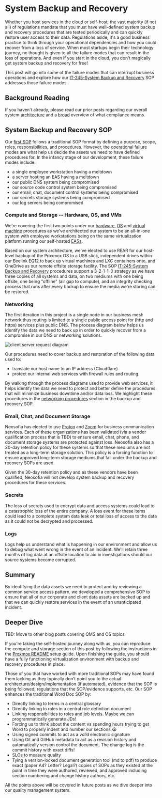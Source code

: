 # System Backup and Recovery

Whether you host services in the cloud or self-host, the vast majority (if not all) of regulations mandate that you must have well-defined system backup and recovery procedures that are tested periodically and can quickly restore user access to their data. Regulations aside, it's a good business practice to think through your operational dependencies and how you could recover from a loss of service. When most startups begin their technology journey, no thought is given to all the failure modes that can result in the loss of operations. And even if you start in the cloud, you don't magically get system backup and recovery for free!

This post will go into some of the failure modes that can interrupt business operations and explore how our [IT-245-System Backup and Recovery](/website/procedures/IT-245-System%20Backup%20and%20Recovery.md) SOP addresses those failure modes.

## Background Reading

If you haven't already, please read our prior posts regarding our overall system [architecture](./0001_definitions_and_system_architecture.md#architecture) and a [broad](./0001_definitions_and_system_architecture.md#compliance-from-30000ft) overview of what compliance means.

## System Backup and Recovery SOP

Our [first SOP](/website/procedures/IT-245-System%20Backup%20and%20Recovery.md) follows a traditional SOP format by defining a purpose, scope, roles, responsibilities, and procedures. However, the operational failure modes are what help us decide the assets we need to have defined procedures for. In the infancy stage of our development, these failure modes include:

* a single employee workstation having a meltdown
* a server hosting an [EAS](/shared/glossary.md#EAS) having a meltdown
* our public DNS system being compromised
* our source code control system being compromised
* our email, chat, document control systems being compromised
* our secrets storage systems being compromised
* our log servers being compromised

### Compute and Storage -- Hardware, OS, and VMs

We're covering the first two points under our [hardware](/website/procedures/IT-245-System%20Backup%20and%20Recovery.md#hardware-procedures), [OS](/website/procedures/IT-245-System%20Backup%20and%20Recovery.md#operating-system-procedures) and [virtual machine](/website/procedures/IT-245-System%20Backup%20and%20Recovery.md#vm-procedures) procedures as we've architected our system to be an all-in-one system with employee workstations being on the same virtualization platform running our self-hosted [EASs](/shared/glossary.md#enterprise-application-software-eas).

Based on our system architecture, we've elected to use REAR for our host-level backup of the Proxmox OS to a USB stick, independent drives within our Beelink EQ12 to back up virtual machines and LXC containers onto, and OneDrive as our remote offsite storage facility. The SOP [IT-245-System Backup and Recovery](/website/procedures/IT-245-System%20Backup%20and%20Recovery.md) procedures support a 3-2-1-1-0 strategy as we have three copies of all systems and data, on two mediums with one being offsite, one being "offline" (air gap to compute), and an integrity checking process that runs after every backup to ensure the media we're storing can be restored.

### Networking

The first iteration in this project is a single node in our business mesh network thus routing is limited to a single public access point for (http and https) services plus public DNS. The process diagram below helps us identify the data we need to back up in order to quickly recover from a compromise in our DNS or networking solutions.

![client server request diagram](/shared/images/client-server-request-process.svg)

Our procedures need to cover backup and restoration of the following data used to:
* translate our host name to an IP address (Cloudflare)
* protect our internal web services with firewall rules and routing

By walking through the process diagrams used to provide web services, it helps identify the data we need to protect and better define the procedures that will minimize business downtime and/or data loss. We highlight these procedures in the [networking procedures](/website/procedures/IT-245-System%20Backup%20and%20Recovery.md#networking-procedures) section in the backup and recovery SOP.

### Email, Chat, and Document Storage

Neosofia has elected to use [Proton](https://proton.me/) and [Zoom](https://www.zoom.com/) for business communication services. Each of these organizations has been validated (via a vendor qualification process that is TBD) to ensure email, chat, phone, and document storage systems are protected against loss. Neosofia also has a 30-day retention policy for these systems so that these mediums are not treated as a long-term storage solution. This policy is a forcing function to ensure approved long-term storage mediums that fall under the backup and recovery SOPs are used.

Given the 30-day retention policy and as these vendors have been qualified, Neosofia will not develop system backup and recovery procedures for these services.

### Secrets

The loss of secrets used to encrypt data and access systems could lead to a catastrophic loss of the entire company. A loss event for these items could lead to a complete system data leak or total loss of access to the data as it could not be decrypted and processed.

### Logs

Logs help us understand what is happening in our environment and allow us to debug what went wrong in the event of an incident. We'll retain three months of log data at an offsite location to aid in investigations should our source systems become corrupted.

## Summary

By identifying the data assets we need to protect and by reviewing a common service access pattern, we developed a comprehensive SOP to ensure that all of our corporate and client data assets are backed up and that we can quickly restore services in the event of an unanticipated incident.

## Deeper Dive

TBD: Move to other blog posts covering QMS and OS topics

If you're taking the self-hosted journey along with us, you can reproduce the compute and storage section of this post by following the instructions in the [Proxmox README](/os/proxmox/README.md) setup guide. Upon finishing the guide, you should have a fully functioning virtualization environment with backup and recovery procedures in place.

Those of you that have worked with more traditional SOPs may have found them lacking as they typically don't point you to the actual architecture/design/implementation (if automated), evidence that the SOP is being followed, regulations that the SOP/evidence supports, etc. Our SOP enhances the traditional Word Doc SOP by:
* Directly linking to terms in a central glossary
* Directly linking to roles in a central role definition document
* Linking responsibilities to roles and job levels. Maybe we can programmatically generate JDs!
* Forcing us to think about the content vs spending hours trying to get Word to properly indent and number our sections :sob:
* Using signed commits to act as a *valid* electronic signature
* Using Git and GitHub metadata to act as a revision history and automatically version control the document. The change log is the commit history with exact diffs!
* SLOs to measure quality
* Tying a version-locked document generation tool (md to pdf) to produce exact (paper A4? Letter? Legal?) copies of SOPs as they existed at the point in time they were authored, reviewed, and approved including section numbering and change history authors, etc.

All the points above will be covered in future posts as we dive deeper into our quality management system.